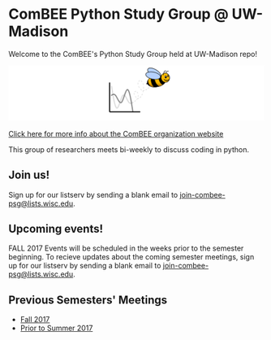 # ComBEE Python Study Group @ UW-Madison 

Welcome to the ComBEE's Python Study Group held at UW-Madison repo! 

![ComBEE](img/combee.PNG)

[Click here for more info about the ComBEE organization website](https://combee-uw-madison.github.io/studyGroup/)

This group of researchers meets bi-weekly to discuss coding in python.

## Join us!
Sign up for our listserv by sending a blank email to [join-combee-psg@lists.wisc.edu](mailto:join-combee-psg@lists.wisc.edu).

## Upcoming events!
FALL 2017 Events will be scheduled in the weeks prior to the semester beginning.
To recieve updates about the coming semester meetings, sign up for our listserv by sending a blank email to [join-combee-psg@lists.wisc.edu](mailto:join-combee-psg@lists.wisc.edu). 


## Previous Semesters' Meetings
- [Fall 2017](https://github.com/ComBEE-UW-Madison/PythonStudyGroup/tree/master/Fall2017#python-study-group-fall-2017)
- [Prior to Summer 2017](https://github.com/ComBEE-UW-Madison/PythonStudyGroup/tree/master/Archive#python-study-group-archive)


